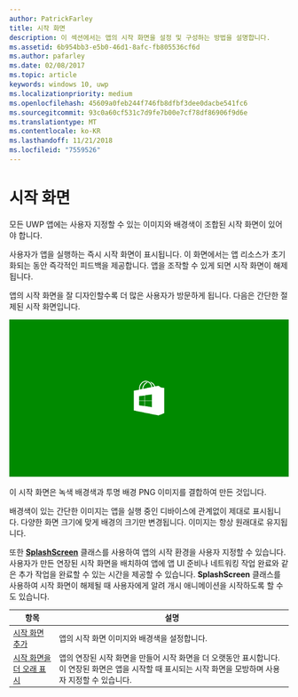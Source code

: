 ```yaml
---
author: PatrickFarley
title: 시작 화면
description: 이 섹션에서는 앱의 시작 화면을 설정 및 구성하는 방법을 설명합니다.
ms.assetid: 6b954bb3-e5b0-46d1-8afc-fb805536cf6d
ms.author: pafarley
ms.date: 02/08/2017
ms.topic: article
keywords: windows 10, uwp
ms.localizationpriority: medium
ms.openlocfilehash: 45609a0feb244f746fb8dfbf3dee0dacbe541fc6
ms.sourcegitcommit: 93c0a60cf531c7d9fe7b00e7cf78df86906f9d6e
ms.translationtype: MT
ms.contentlocale: ko-KR
ms.lasthandoff: 11/21/2018
ms.locfileid: "7559526"
---
```

# <a name="splash-screens"></a>시작 화면

모든 UWP 앱에는 사용자 지정할 수 있는 이미지와 배경색이 조합된 시작 화면이 있어야 합니다.

사용자가 앱을 실행하는 즉시 시작 화면이 표시됩니다. 이 화면에서는 앱 리소스가 초기화되는 동안 즉각적인 피드백을 제공합니다. 앱을 조작할 수 있게 되면 시작 화면이 해제됩니다.

앱의 시작 화면을 잘 디자인할수록 더 많은 사용자가 방문하게 됩니다. 다음은 간단한 절제된 시작 화면입니다.

![시작 화면 샘플의 시작 화면에 대한 75% 배율 화면 캡처입니다.](images/regularsplashscreen.png)

이 시작 화면은 녹색 배경색과 투명 배경 PNG 이미지를 결합하여 만든 것입니다.

배경색이 있는 간단한 이미지는 앱을 실행 중인 디바이스에 관계없이 제대로 표시됩니다. 다양한 화면 크기에 맞게 배경의 크기만 변경됩니다. 이미지는 항상 원래대로 유지됩니다.

또한 [**SplashScreen**](https://msdn.microsoft.com/library/windows/apps/br224763) 클래스를 사용하여 앱의 시작 환경을 사용자 지정할 수 있습니다. 사용자가 만든 연장된 시작 화면을 배치하여 앱에 앱 UI 준비나 네트워킹 작업 완료와 같은 추가 작업을 완료할 수 있는 시간을 제공할 수 있습니다. **SplashScreen** 클래스를 사용하여 시작 화면이 해제될 때 사용자에게 알려 개시 애니메이션을 시작하도록 할 수도 있습니다.

| 항목 | 설명 |
|-------|-------------|
| [시작 화면 추가](add-a-splash-screen.md) | 앱의 시작 화면 이미지와 배경색을 설정합니다. |
| [시작 화면을 더 오래 표시](create-a-customized-splash-screen.md) | 앱의 연장된 시작 화면을 만들어 시작 화면을 더 오랫동안 표시합니다. 이 연장된 화면은 앱을 시작할 때 표시되는 시작 화면을 모방하며 사용자 지정할 수 있습니다. |